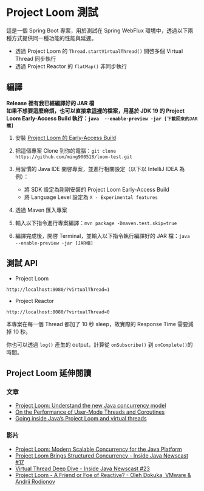 # Project Loom 測試

這是一個 Spring Boot 專案，用於測試在 Spring WebFlux 環境中，透過以下兩種方式提供同一種功能的性能與延遲。

- 透過 Project Loom 的 `Thread.startVirtualThread()` 開啓多個 Virtual Thread 同步執行
- 透過 Project Reactor 的 `flatMap()` 非同步執行

## 編譯

**Release 裡有我已經編譯好的 JAR 檔**  
**如果不想要這麼麻煩，也可以直接拿[這裡](https://github.com/ming900518/loom-test/releases/tag/test)的檔案，用基於 JDK 19 的 Project Loom Early-Access Build 執行：`java  --enable-preview -jar [下載回來的JAR檔]`**

1. 安裝 [Project Loom 的 Early-Access Build](https://jdk.java.net/loom/)

2. 把這個專案 Clone 到你的電腦：`git clone https://github.com/ming900518/loom-test.git`

3. 用習慣的 Java IDE 開啓專案，並進行相關設定（以下以 IntelliJ IDEA 為例）：
    - 將 SDK 設定為剛剛安裝的 Project Loom Early-Access Build
    - 將 Language Level 設定為 `X - Experimental features`

4. 透過 Maven 匯入專案

5. 輸入以下指令進行專案編譯：`mvn package -Dmaven.test.skip=true`

6. 編譯完成後，開啓 Terminal，並輸入以下指令執行編譯好的 JAR 檔：`java  --enable-preview -jar [JAR檔]`

## 測試 API

- Project Loom
```
http://localhost:8080/?virtualThread=1
```

- Project Reactor
```
http://localhost:8080/?virtualThread=0
```

本專案在每一個 Thread 都加了 10 秒 sleep，故實際的 Response Time 需要減掉 10 秒。

你也可以透過 `log()` 產生的 output，計算從 `onSubscribe()` 到 `onComplete()`的時間。

## Project Loom 延伸閱讀
### 文章
- [Project Loom: Understand the new Java concurrency model](https://www.infoworld.com/article/3652596/project-loom-understand-the-new-java-concurrency-model.html)
- [On the Performance of User-Mode Threads and Coroutines](https://inside.java/2020/08/07/loom-performance/)
- [Going inside Java’s Project Loom and virtual threads](https://blogs.oracle.com/javamagazine/post/going-inside-javas-project-loom-and-virtual-threads)
### 影片
- [Project Loom: Modern Scalable Concurrency for the Java Platform](https://youtu.be/fOEPEXTpbJA)
- [Project Loom Brings Structured Concurrency - Inside Java Newscast #17](https://youtu.be/2J2tJm_iwk0)
- [Virtual Thread Deep Dive - Inside Java Newscast #23](https://youtu.be/6dpHdo-UnCg)
- [Project Loom - A Friend or Foe of Reactive? - Oleh Dokuka, VMware & Andrii Rodionov](https://youtu.be/YwG04UZP2a0)
